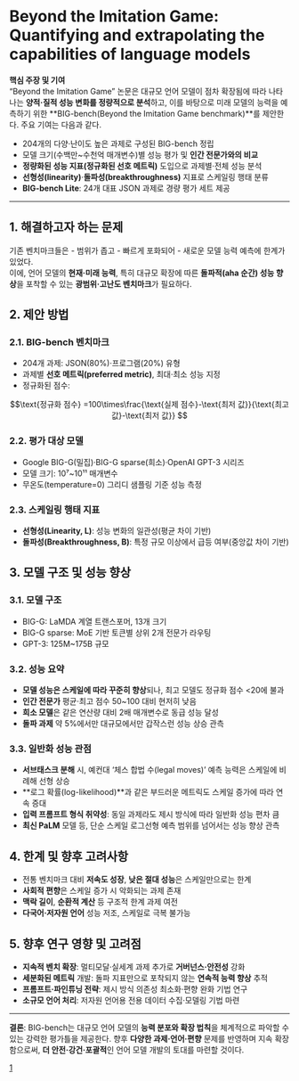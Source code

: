 # Beyond the Imitation Game: Quantifying and extrapolating the capabilities of language models 

**핵심 주장 및 기여**  
“Beyond the Imitation Game” 논문은 대규모 언어 모델이 점차 확장됨에 따라 나타나는 **양적·질적 성능 변화를 정량적으로 분석**하고, 이를 바탕으로 미래 모델의 능력을 예측하기 위한 **BIG-bench(Beyond the Imitation Game benchmark)**를 제안한다. 주요 기여는 다음과 같다.

- 204개의 다양·난이도 높은 과제로 구성된 BIG-bench 정립  
- 모델 크기(수백만~수천억 매개변수)별 성능 평가 및 **인간 전문가와의 비교**  
- **정량화된 성능 지표(정규화된 선호 메트릭)** 도입으로 과제별·전체 성능 분석  
- **선형성(linearity)**·**돌파성(breakthroughness)** 지표로 스케일링 행태 분류  
- **BIG-bench Lite**: 24개 대표 JSON 과제로 경량 평가 세트 제공  

---  

## 1. 해결하고자 하는 문제  
기존 벤치마크들은 - 범위가 좁고 - 빠르게 포화되어 - 새로운 모델 능력 예측에 한계가 있었다.  
이에, 언어 모델의 **현재·미래 능력**, 특히 대규모 확장에 따른 **돌파적(aha 순간) 성능 향상**을 포착할 수 있는 **광범위·고난도 벤치마크**가 필요하다.  

## 2. 제안 방법  
### 2.1. BIG-bench 벤치마크  
- 204개 과제: JSON(80%)·프로그램(20%) 유형  
- 과제별 **선호 메트릭(preferred metric)**, 최대·최소 성능 지정  
- 정규화된 점수:  

$$\text{정규화 점수} =100\times\frac{\text{실제 점수}-\text{최저 값}}{\text{최고 값}-\text{최저 값}} $$  

### 2.2. 평가 대상 모델  
- Google BIG-G(밀집)·BIG-G sparse(희소)·OpenAI GPT-3 시리즈  
- 모델 크기: 10⁷~10¹¹ 매개변수  
- 무온도(temperature=0) 그리디 샘플링 기준 성능 측정  

### 2.3. 스케일링 행태 지표  
- **선형성(Linearity, L)**: 성능 변화의 일관성(평균 차이 기반)  
- **돌파성(Breakthroughness, B)**: 특정 규모 이상에서 급등 여부(중앙값 차이 기반)  
  
## 3. 모델 구조 및 성능 향상  
### 3.1. 모델 구조  
- BIG-G: LaMDA 계열 트랜스포머, 13개 크기  
- BIG-G sparse: MoE 기반 토큰별 상위 2개 전문가 라우팅  
- GPT-3: 125M~175B 규모  

### 3.2. 성능 요약  
- **모델 성능은 스케일에 따라 꾸준히 향상**되나, 최고 모델도 정규화 점수 &lt;20에 불과  
- **인간 전문가** 평균·최고 점수 50~100 대비 현저히 낮음  
- **희소 모델**은 같은 연산량 대비 2배 매개변수로 동급 성능 달성  
- **돌파 과제** 약 5%에서만 대규모에서만 갑작스런 성능 상승 관측  

### 3.3. 일반화 성능 관점  
- **서브태스크 분해** 시, 예컨대 ‘체스 합법 수(legal moves)’ 예측 능력은 스케일에 비례해 선형 상승  
- **로그 확률(log-likelihood)**과 같은 부드러운 메트릭도 스케일 증가에 따라 연속 증대  
- **입력 프롬프트 형식 취약성**: 동일 과제라도 제시 방식에 따라 일반화 성능 편차 큼  
- **최신 PaLM** 모델 등, 단순 스케일 로그선형 예측 범위를 넘어서는 성능 향상 관측  

## 4. 한계 및 향후 고려사항  
- 전통 벤치마크 대비 **저속도 성장**, **낮은 절대 성능**은 스케일만으로는 한계  
- **사회적 편향**은 스케일 증가 시 악화되는 과제 존재  
- **맥락 길이**, **순환적 계산** 등 구조적 한계 과제 여전  
- **다국어·저자원 언어** 성능 저조, 스케일로 극복 불가능  

## 5. 향후 연구 영향 및 고려점  
- **지속적 벤치 확장**: 멀티모달·실세계 과제 추가로 **거버넌스·안전성** 강화  
- **세분화된 메트릭** 개발: 돌파 지표만으로 포착되지 않는 **연속적 능력 향상** 추적  
- **프롬프트·파인튜닝 전략**: 제시 방식 의존성 최소화·편향 완화 기법 연구  
- **소규모 언어 처리**: 저자원 언어용 전용 데이터 수집·모델링 기법 마련  

***

**결론**: BIG-bench는 대규모 언어 모델의 **능력 분포와 확장 법칙**을 체계적으로 파악할 수 있는 강력한 평가틀을 제공한다. 향후 **다양한 과제·언어·편향** 문제를 반영하며 지속 확장함으로써, **더 안전·강건·포괄적**인 언어 모델 개발의 토대를 마련할 것이다.

[1](https://ppl-ai-file-upload.s3.amazonaws.com/web/direct-files/attachments/22370781/93fa736d-8199-45dd-8779-10a9263974db/2206.04615v3.pdf)
